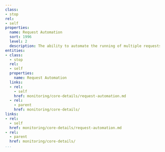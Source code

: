 ```yaml
---
class:
- stop
rel:
- self
properties:
  name: Request Automation
  sort: 1996
  level: 2
  description: The ability to automate the running of multiple requests.
entities:
- class:
  - stop
  rel:
  - self
  properties:
    name: Request Automation
  links:
  - rel:
    - self
    href: monitoring/core-details/request-automation.md
  - rel:
    - parent
    href: monitoring/core-details/
links:
- rel:
  - self
  href: monitoring/core-details/request-automation.md
- rel:
  - parent
  href: monitoring/core-details/
...
```

